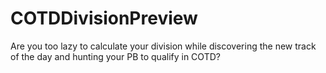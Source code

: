 # COTDDivisionPreview
Are you too lazy to calculate your division while discovering the new track of the day and hunting your PB to qualify in COTD?
